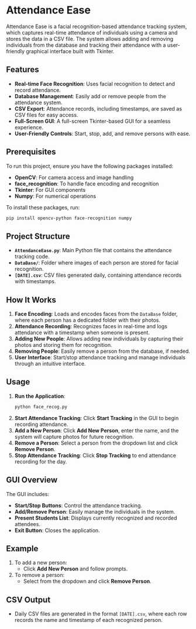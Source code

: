 # Attendance Ease

Attendance Ease is a facial recognition-based attendance tracking system, which captures real-time attendance of individuals using a camera and stores the data in a CSV file. The system allows adding and removing individuals from the database and tracking their attendance with a user-friendly graphical interface built with Tkinter.

## Features
- **Real-time Face Recognition**: Uses facial recognition to detect and record attendance.
- **Database Management**: Easily add or remove people from the attendance system.
- **CSV Export**: Attendance records, including timestamps, are saved as CSV files for easy access.
- **Full-Screen GUI**: A full-screen Tkinter-based GUI for a seamless experience.
- **User-Friendly Controls**: Start, stop, add, and remove persons with ease.

## Prerequisites
To run this project, ensure you have the following packages installed:
- **OpenCV**: For camera access and image handling
- **face_recognition**: To handle face encoding and recognition
- **Tkinter**: For GUI components
- **Numpy**: For numerical operations

To install these packages, run:
```bash
pip install opencv-python face-recognition numpy
```

## Project Structure
- **`AttendanceEase.py`**: Main Python file that contains the attendance tracking code.
- **`DataBase/`**: Folder where images of each person are stored for facial recognition.
- **`[DATE].csv`**: CSV files generated daily, containing attendance records with timestamps.

## How It Works
1. **Face Encoding**: Loads and encodes faces from the `DataBase` folder, where each person has a dedicated folder with their photos.
2. **Attendance Recording**: Recognizes faces in real-time and logs attendance with a timestamp when someone is present.
3. **Adding New People**: Allows adding new individuals by capturing their photos and storing them for recognition.
4. **Removing People**: Easily remove a person from the database, if needed.
5. **User Interface**: Start/stop attendance tracking and manage individuals through an intuitive interface.

## Usage
1. **Run the Application**:
   ```bash
   python face_recog.py
   ```
2. **Start Attendance Tracking**: Click **Start Tracking** in the GUI to begin recording attendance.
3. **Add a New Person**: Click **Add New Person**, enter the name, and the system will capture photos for future recognition.
4. **Remove a Person**: Select a person from the dropdown list and click **Remove Person**.
5. **Stop Attendance Tracking**: Click **Stop Tracking** to end attendance recording for the day.

## GUI Overview
The GUI includes:
- **Start/Stop Buttons**: Control the attendance tracking.
- **Add/Remove Person**: Easily manage the individuals in the system.
- **Present Students List**: Displays currently recognized and recorded attendees.
- **Exit Button**: Closes the application.

## Example
1. To add a new person:
   - Click **Add New Person** and follow prompts.
2. To remove a person:
   - Select from the dropdown and click **Remove Person**.

## CSV Output
- Daily CSV files are generated in the format `[DATE].csv`, where each row records the name and timestamp of each recognized person.
